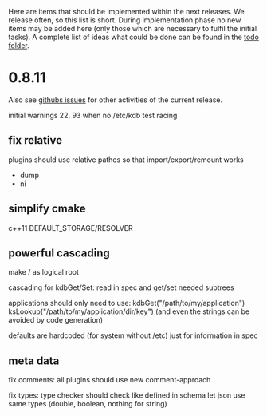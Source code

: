 Here are items that should be implemented within the next releases.
We release often, so this list is short.
During implementation phase no new items may be added here (only
those which are necessary to fulfil the initial tasks).
A complete list of ideas what could be done can be found in the
[todo folder](.).


# 0.8.11 #

Also see [githubs issues](https://github.com/ElektraInitiative/libelektra/issues)
for other activities of the current release.

initial warnings 22, 93 when no /etc/kdb
test racing


## fix relative ##

plugins should use relative pathes so that import/export/remount works

- dump
- ni

## simplify cmake ##

c++11
DEFAULT_STORAGE/RESOLVER


## powerful cascading ##

make / as logical root

cascading for kdbGet/Set:
	read in spec and get/set needed subtrees

applications should only need to use:
kdbGet("/path/to/my/application")
ksLookup("/path/to/my/application/dir/key")
	(and even the strings can be avoided by code generation)

defaults are hardcoded (for system without /etc)
	just for information in spec


## meta data ##

fix comments:
	all plugins should use new comment-approach

fix types:
	type checker should check like defined in schema
	let json use same types (double, boolean, nothing for string)

